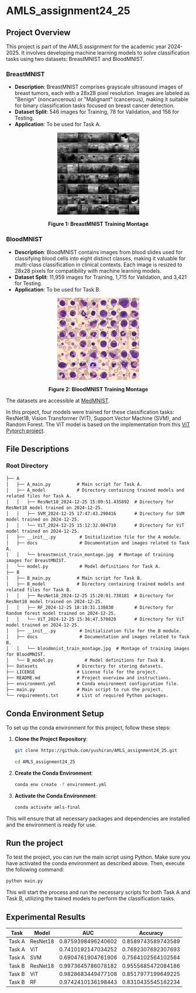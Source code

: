 # AMLS_assignment24_25
## Project Overview
This project is part of the AMLS assignment for the academic year 2024-2025. It involves developing machine learning models to solve classification tasks using two datasets: BreastMNIST and BloodMNIST.

### BreastMNIST
- **Description**: BreastMNIST comprises grayscale ultrasound images of breast tumors, each with a 28x28 pixel resolution. Images are labeled as "Benign" (noncancerous) or "Malignant" (cancerous), making it suitable for binary classification tasks focused on breast cancer detection.
- **Dataset Split**: 546 images for Training, 78 for Validation, and 156 for Testing.
- **Application**: To be used for Task A.

<p align="center">
    <img src="A/docs/breastmnist_train_montage.jpg" alt="BreastMNIST Training Montage">
</p>
<p align="center"><b>Figure 1: BreastMNIST Training Montage</b></p>

### BloodMNIST
- **Description**: BloodMNIST contains images from blood slides used for classifying blood cells into eight distinct classes, making it valuable for multi-class classification in clinical contexts. Each image is resized to 28x28 pixels for compatibility with machine learning models.
- **Dataset Split**: 11,959 images for Training, 1,715 for Validation, and 3,421 for Testing.
- **Application**: To be used for Task B.

<p align="center">
    <img src="B/docs/bloodmnist_train_montage.jpg" alt="BloodMNIST Training Montage">
</p>
<p align="center"><b>Figure 2: BloodMNIST Training Montage</b></p>


The datasets are accessible at [MedMNIST](https://medmnist.com/).

In this project, four models were trained for these classification tasks: ResNet18, Vision Transformer (ViT), Support Vector Machine (SVM), and Random Forest. The ViT model is based on the implementation from this [ViT Pytorch project](https://github.com/lucidrains/vit-pytorch).

## File Descriptions
### Root Directory
```plaintext
├── A
│   ├── A_main.py          # Main script for Task A.
│   ├── A_model            # Directory containing trained models and related files for Task A.
│   │   ├── ResNet18_2024-12-25 15:09:51.435892  # Directory for ResNet18 model trained on 2024-12-25.
│   │   ├── SVM_2024-12-25 17:47:43.290416       # Directory for SVM model trained on 2024-12-25.
│   │   └── ViT_2024-12-25 15:12:32.084710       # Directory for ViT model trained on 2024-12-25.
│   ├── __init__.py         # Initialization file for the A module.
│   ├── docs                # Documentation and images related to Task A.
│   │   └── breastmnist_train_montage.jpg  # Montage of training images for BreastMNIST.
│   └── model.py            # Model definitions for Task A.
├── B
│   ├── B_main.py          # Main script for Task B.
│   ├── B_model            # Directory containing trained models and related files for Task B.
│   │   ├── ResNet18_2024-12-25 15:20:01.738181  # Directory for ResNet18 model trained on 2024-12-25.
│   │   ├── RF_2024-12-25 18:10:31.138830        # Directory for Random forest model trained on 2024-12-25.
│   │   └── ViT_2024-12-25 15:36:47.570820       # Directory for ViT model trained on 2024-12-25.
│   ├── __init__.py         # Initialization file for the B module.
│   ├── docs                # Documentation and images related to Task B.
│   │   └── bloodmnist_train_montage.jpg  # Montage of training images for BloodMNIST.
│   └── B_model.py            # Model definitions for Task B.
├── Datasets               # Directory for storing datasets.
├── LICENSE                # License file for the project.
├── README.md              # Project overview and instructions.
├── environment.yml        # Conda environment configuration file.
├── main.py                # Main script to run the project.
└── requirements.txt       # List of required Python packages.
```

## Conda Environment Setup

To set up the conda environment for this project, follow these steps:

1. **Clone the Project Repository**:
    ```bash
    git clone https://github.com/yushiran/AMLS_assignment24_25.git
    ```
    ```bash
    cd AMLS_assignment24_25
    ```

2. **Create the Conda Environment**:
    ```bash
    conda env create -f environment.yml
    ```

3. **Activate the Conda Environment**:
    ```bash
    conda activate amls-final
    ```

This will ensure that all necessary packages and dependencies are installed and the environment is ready for use.

## Run the project
To test the project, you can run the main script using Python. Make sure you have activated the conda environment as described above. Then, execute the following command:

```bash
python main.py
```

This will start the process and run the necessary scripts for both Task A and Task B, utilizing the trained models to perform the classification tasks.

## Experimental Results

| Task  | Model       | AUC           | Accuracy       |
|-------|-------------|---------------|----------------|
| Task A| ResNet18    | 0.8759398496240602 | 0.8589743589743589 |
| Task A| ViT         | 0.7410192147034252 | 0.7692307692307693 |
| Task A| SVM         | 0.6904761904761906 | 0.7564102564102564 |
| Task B| ResNet18    | 0.9973645786078182 | 0.9555685472084186 |
| Task B| ViT         | 0.9828683449477108 | 0.8517977199649225 |
| Task B| RF          | 0.9742410136198443 | 0.8310435545162234 |
